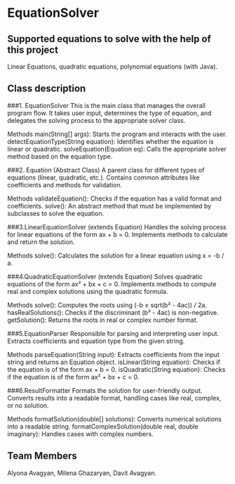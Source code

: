 # EquationSolver
## Supported equations to solve with the help of this project
Linear Equations,
quadratic equations, 
polynomial equations (with Java).

## Class description
 ###1. EquationSolver
 This is the main class that manages the overall program flow.
 It takes user input, determines the type of equation, and delegates the solving process to the appropriate solver       class.
 
 Methods
 main(String[] args): Starts the program and interacts with the user.
 detectEquationType(String equation): Identifies whether the equation is linear or quadratic.
 solveEquation(Equation eq): Calls the appropriate solver method based on the equation type.
 
 
 ###2. Equation (Abstract Class)
 A parent class for different types of equations (linear, quadratic, etc.).
 Contains common attributes like coefficients and methods for validation.
 
 Methods
 validateEquation(): Checks if the equation has a valid format and coefficients.
 solve(): An abstract method that must be implemented by subclasses to solve the equation.
 
 
 ###3.LinearEquationSolver (extends Equation)
 Handles the solving process for linear equations of the form ax + b = 0.
 Implements methods to calculate and return the solution.
 
 Methods
 solve(): Calculates the solution for a linear equation using x = -b / a.
 
 
 ###4.QuadraticEquationSolver (extends Equation)
 Solves quadratic equations of the form ax² + bx + c = 0.
 Implements methods to compute real and complex solutions using the quadratic formula.
 
 Methods
 solve(): Computes the roots using (-b ± sqrt(b² - 4ac)) / 2a.
 hasRealSolutions(): Checks if the discriminant (b² - 4ac) is non-negative.
 getSolution(): Returns the roots in real or complex number format.
 
 
 ###5.EquationParser
 Responsible for parsing and interpreting user input.
 Extracts coefficients and equation type from the given string.
 
 Methods
 parseEquation(String input): Extracts coefficients from the input string and returns an Equation object.
 isLinear(String equation): Checks if the equation is of the form ax + b = 0.
 isQuadratic(String equation): Checks if the equation is of the form ax² + bx + c = 0.
 
 
 ###6.ResultFormatter
 Formats the solution for user-friendly output.
 Converts results into a readable format, handling cases like real, complex, or no solution.
 
 Methods
 formatSolution(double[] solutions): Converts numerical solutions into a readable string.
 formatComplexSolution(double real, double imaginary): Handles cases with complex numbers.

## Team Members
Alyona Avagyan, Milena Ghazaryan, Davit Avagyan.
